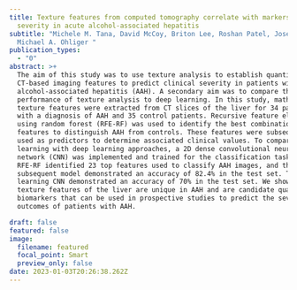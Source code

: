 ```yaml
---
title: Texture features from computed tomography correlate with markers of
  severity in acute alcohol-associated hepatitis
subtitle: "Michele M. Tana, David McCoy, Briton Lee, Roshan Patel, Joseph Lin &
  Michael A. Ohliger "
publication_types:
  - "0"
abstract: >+
  The aim of this study was to use texture analysis to establish quantitative
  CT-based imaging features to predict clinical severity in patients with acute
  alcohol-associated hepatitis (AAH). A secondary aim was to compare the
  performance of texture analysis to deep learning. In this study, mathematical
  texture features were extracted from CT slices of the liver for 34 patients
  with a diagnosis of AAH and 35 control patients. Recursive feature elimination
  using random forest (RFE-RF) was used to identify the best combination of
  features to distinguish AAH from controls. These features were subsequently
  used as predictors to determine associated clinical values. To compare machine
  learning with deep learning approaches, a 2D dense convolutional neural
  network (CNN) was implemented and trained for the classification task of AAH.
  RFE-RF identified 23 top features used to classify AAH images, and the
  subsequent model demonstrated an accuracy of 82.4% in the test set. The deep
  learning CNN demonstrated an accuracy of 70% in the test set. We show that
  texture features of the liver are unique in AAH and are candidate quantitative
  biomarkers that can be used in prospective studies to predict the severity and
  outcomes of patients with AAH.

draft: false
featured: false
image:
  filename: featured
  focal_point: Smart
  preview_only: false
date: 2023-01-03T20:26:38.262Z
---
```

